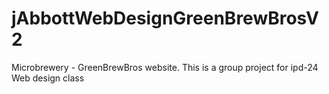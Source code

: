# jAbbottWebDesignGreenBrewBrosV2
Microbrewery - GreenBrewBros website. This is a group project for ipd-24 Web design class
